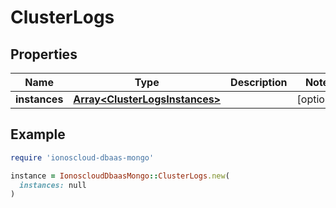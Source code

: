 # ClusterLogs

## Properties

| Name | Type | Description | Notes |
| ---- | ---- | ----------- | ----- |
| **instances** | [**Array&lt;ClusterLogsInstances&gt;**](ClusterLogsInstances.md) |  | [optional] |

## Example

```ruby
require 'ionoscloud-dbaas-mongo'

instance = IonoscloudDbaasMongo::ClusterLogs.new(
  instances: null
)
```

